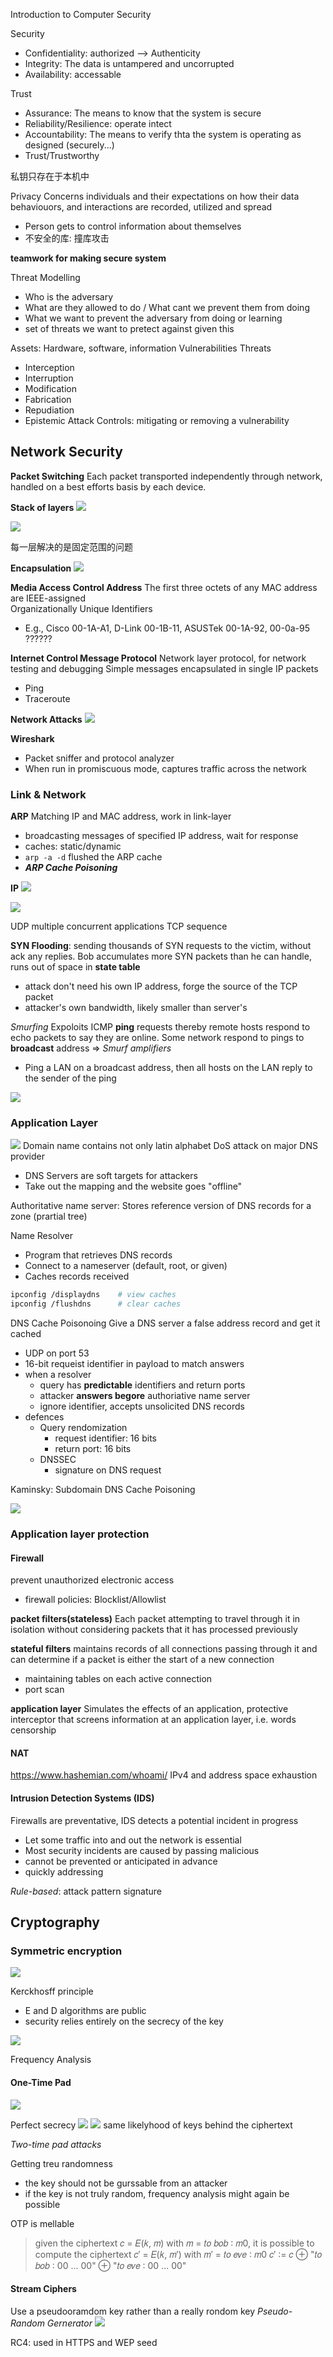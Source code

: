 Introduction to Computer Security

Security
- Confidentiality: authorized --> Authenticity
- Integrity: The data is untampered and uncorrupted
- Availability: accessable

Trust
- Assurance: The means to know that the system is secure
- Reliability/Resilience: operate intect
- Accountability: The means to verify thta the system is operating as designed (securely...)
- Trust/Trustworthy

私钥只存在于本机中

Privacy
Concerns individuals and their expectations on how their data behaviouors, and interactions are recorded, utilized and spread
- Person gets to control information about themselves
- 不安全的库: 撞库攻击

**teamwork for making secure system**

Threat Modelling
- Who is the adversary
- What are they allowed to do / What cant we prevent them from doing
- What we want to prevent the adversary from doing or learning
- set of threats we want to pretect against given this

Assets: Hardware, software, information
Vulnerabilities
Threats
- Interception
- Interruption
- Modification
- Fabrication
- Repudiation
- Epistemic
Attack
Controls: mitigating or removing a vulnerability

## Network Security

**Packet Switching**
Each packet transported independently through network, handled on a best efforts basis by each device.

**Stack of layers**
![](../img/Pasted%20image%2020250919171545.png)

![](../img/Pasted%20image%2020250919172056.png)

每一层解决的是固定范围的问题

**Encapsulation**
![](../img/Pasted%20image%2020250919172805.png)

**Media Access Control Address**
The first three octets of any MAC address are IEEE-assigned  
Organizationally Unique Identifiers
- E.g., Cisco 00-1A-A1, D-Link 00-1B-11, ASUSTek 00-1A-92, 00-0a-95 ??????

**Internet Control Message Protocol**
Network layer protocol, for network testing and debugging
Simple messages encapsulated in single IP packets
- Ping
- Traceroute

**Network Attacks**
![](../img/Pasted%20image%2020250919175136.png)

**Wireshark**
- Packet sniffer and protocol analyzer
- When run in promiscuous mode, captures traffic across the network


### Link & Network
**ARP**
Matching IP and MAC address, work in link-layer
- broadcasting messages of specified IP address, wait for response
- caches: static/dynamic
- `arp -a -d` flushed the ARP cache
- ***ARP Cache Poisoning***

**IP**
![](../img/Pasted%20image%2020250922173008.png)

![](../img/Pasted%20image%2020250922173208.png)

UDP multiple concurrent applications
TCP sequence

**SYN Flooding**: sending thousands of SYN requests to the victim, without ack any replies. Bob accumulates more SYN packets than he can handle, runs out of space in **state table**
- attack don't need his own IP address, forge the source of the TCP packet
- attacker's own bandwidth, likely smaller than server's

*Smurfing*
Expoloits ICMP **ping** requests thereby remote hosts respond to echo packets to say they are online. Some network respond to pings to **broadcast** address => *Smurf amplifiers*
- Ping a LAN on a broadcast address, then all hosts on the LAN reply to the sender of the ping

![](../img/Pasted%20image%2020250924170835.png)

### Application Layer
![](../img/Pasted%20image%2020250924171000.png)
Domain name contains not only latin alphabet
DoS attack on major DNS provider
- DNS Servers are soft targets for attackers
- Take out the mapping and the website goes "offline"

Authoritative name server: Stores reference version of DNS records for a zone (prartial tree)

Name Resolver
- Program that retrieves DNS records
- Connect to a nameserver (default, root, or given)
- Caches records received

```sh
ipconfig /displaydns    # view caches
ipconfig /flushdns      # clear caches
```

DNS Cache Poisonoing
Give a DNS server a false address record and get it cached
- UDP on port 53
- 16-bit requeist identifier in payload to match answers
- when a resolver
	- query has **predictable** identifiers and return ports
	- attacker **answers begore** authoriative name server
	- ignore identifier, accepts unsolicited DNS records
- defences
	- Query rendomization
		- request identifier: 16 bits
		- return port: 16 bits
	- DNSSEC
		- signature on DNS request

Kaminsky: Subdomain DNS Cache Poisoning

![](../img/Pasted%20image%2020250924182029.png)

### Application layer protection
#### Firewall
prevent unauthorized electronic access
- firewall policies: Blocklist/Allowlist

**packet filters(stateless)**
Each packet attempting to travel through it in isolation without considering packets that it has processed previously

**stateful filters**
maintains records of all connections passing through it and can determine if a packet is either the start of a new connection
- maintaining tables on each active connection
- port scan

**application layer**
Simulates the effects of an application, protective interceptor that screens information at an application layer, i.e. words censorship

#### NAT
https://www.hashemian.com/whoami/
IPv4 and address space exhaustion

#### Intrusion Detection Systems (IDS)
Firewalls are preventative, IDS detects a potential incident in progress
- Let some traffic into and out the network is essential
- Most security incidents are caused by passing malicious
- cannot be prevented or anticipated in advance
- quickly addressing

*Rule-based*: attack pattern signature

## Cryptography
### Symmetric encryption
![](../img/Pasted%20image%2020251001170444.png)

Kerckhosff principle
- E and D algorithms are public
- security relies entirely on the secrecy of the key

![](../img/Pasted%20image%2020251001171006.png)

Frequency Analysis

#### One-Time Pad
![](../img/Pasted%20image%2020251001173136.png)

Perfect secrecy
![](../img/Pasted%20image%2020251001172949.png)
![](../img/Pasted%20image%2020251001173325.png)
same likelyhood of keys behind the ciphertext

*Two-time pad attacks*


Getting treu randomness
- the key should not be gurssable from an attacker
- if the key is not truly random, frequency analysis might again be possible

OTP is mellable
> given the ciphertext 𝑐 = 𝐸(𝑘, 𝑚) with 𝑚 = 𝑡𝑜 𝑏𝑜𝑏 ∶ 𝑚0, it is possible to compute the ciphertext 𝑐′ = 𝐸(𝑘, 𝑚′) with 𝑚′ = 𝑡𝑜 𝑒𝑣𝑒 ∶ 𝑚0 
> 𝑐′ ∶= 𝑐 ⊕ "𝑡𝑜 𝑏𝑜𝑏 ∶ 00 ... 00" ⊕ "𝑡𝑜 𝑒𝑣𝑒 ∶ 00 ... 00"
#### Stream Ciphers
Use a pseudooramdom key rather than a really rondom key
*Pseudo-Random Gernerator*
![](../img/Pasted%20image%2020251001174638.png)

RC4: used in HTTPS and WEP
seed